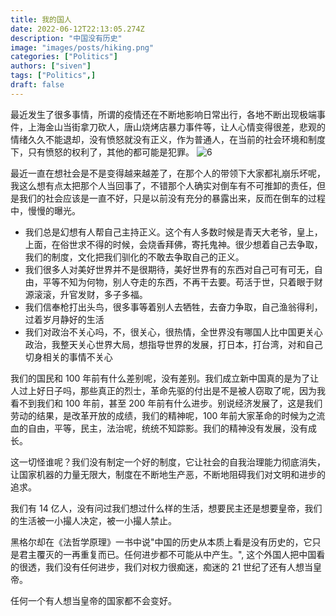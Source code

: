 ```yaml
---
title: 我的国人
date: 2022-06-12T22:13:05.274Z
description: "中国没有历史"
image: "images/posts/hiking.png"
categories: ["Politics"]
authors: ["siven"]
tags: ["Politics",]
draft: false
---
```


最近发生了很多事情，所谓的疫情还在不断地影响日常出行，各地不断出现极端事件，上海金山当街拿刀砍人，唐山烧烤店暴力事件等，让人心情变得很差，悲观的情绪久久不能退却，没有愤怒就没有正义，作为普通人，在当前的社会环境和制度下，只有愤怒的权利了，其他的都可能是犯罪。
![6](/images/posts/post-6.jpeg)

最近一直在想社会是不是变得越来越差了，在那个人的带领下大家都礼崩乐坏呢，我这么想有点太把那个人当回事了，不错那个人确实对倒车有不可推卸的责任，但是我们的社会应该是一直不好，只是以前没有充分的暴露出来，反而在倒车的过程中，慢慢的曝光。

- 我们总是幻想有人帮自己主持正义。这个有人多数时候是青天大老爷，皇上，上面，在俗世求不得的时候，会烧香拜佛，寄托鬼神。很少想着自己去争取，我们的制度，文化把我们驯化的不敢去争取自己的正义。
- 我们很多人对美好世界并不是很期待，美好世界有的东西对自己可有可无，自由，平等不知为何物，别人夺走的东西，不再干去要。苟活于世，只着眼于财源滚滚，升官发财，多子多福。
- 我们信奉枪打出头鸟，很多事等着别人去牺牲，去奋力争取，自己渔翁得利，过着岁月静好的生活
- 我们对政治不关心吗，不，很关心，很热情，全世界没有哪国人比中国更关心政治，我整天关心世界大局，想指导世界的发展，打日本，打台湾，对和自己切身相关的事情不关心

我们的国民和 100 年前有什么差别呢，没有差别。我们成立新中国真的是为了让人过上好日子吗，那些真正的烈士，革命先驱的付出是不是被人窃取了呢，因为我看不到我们和 100 年前，甚至 200 年前有什么进步。别说经济发展了，这是我们劳动的结果，是改革开放的成绩，我们的精神呢，100 年前大家革命的时候为之流血的自由，平等，民主，法治呢，统统不知踪影。我们的精神没有发展，没有成长。

这一切怪谁呢？我们没有制定一个好的制度，它让社会的自我治理能力彻底消失，让国家机器的力量无限大，制度在不断地生产恶，不断地阻碍我们对文明和进步的追求。

我们有 14 亿人，没有问过我们想过什么样的生活，想要民主还是想要皇帝，我们的生活被一小撮人决定，被一小撮人禁止。

黑格尔却在《法哲学原理》一书中说"中国的历史从本质上看是没有历史的，它只是君主覆灭的一再重复而已。任何进步都不可能从中产生。", 这个外国人把中国看的很透，我们没有任何进步，我们对权力很痴迷，痴迷的 21 世纪了还有人想当皇帝。

任何一个有人想当皇帝的国家都不会变好。

